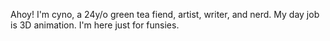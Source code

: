 Ahoy! I'm cyno, a 24y/o green tea fiend, artist, writer, and nerd. My day job is 3D animation. I'm here just for funsies.
